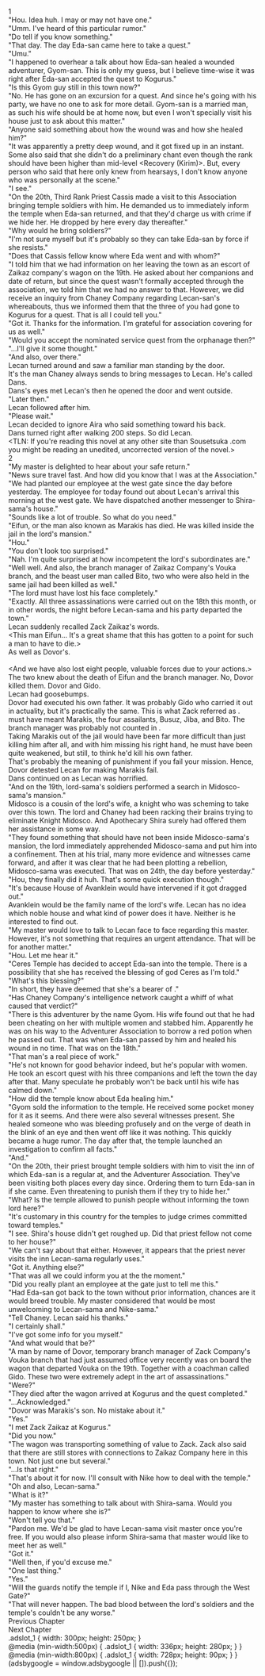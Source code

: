 1<br/>
"Hou. Idea huh. I may or may not have one."<br/>
"Umm. I've heard of this particular rumor."<br/>
"Do tell if you know something."<br/>
"That day. The day Eda-san came here to take a quest."<br/>
"Umu."<br/>
"I happened to overhear a talk about how Eda-san healed a wounded adventurer, Gyom-san. This is only my guess, but I believe time-wise it was right after Eda-san accepted the quest to Kogurus."<br/>
"Is this Gyom guy still in this town now?"<br/>
"No. He has gone on an excursion for a quest. And since he's going with his party, we have no one to ask for more detail. Gyom-san is a married man, as such his wife should be at home now, but even I won't specially visit his house just to ask about this matter."<br/>
"Anyone said something about how the wound was and how she healed him?"<br/>
"It was apparently a pretty deep wound, and it got fixed up in an instant. Some also said that she didn't do a preliminary chant even though the rank should have been higher than mid-level <Recovery (Kirim)>. But, every person who said that here only knew from hearsays, I don't know anyone who was personally at the scene."<br/>
"I see."<br/>
"On the 20th, Third Rank Priest Cassis made a visit to this Association bringing temple soldiers with him. He demanded us to immediately inform the temple when Eda-san returned, and that they'd charge us with crime if we hide her. He dropped by here every day thereafter."<br/>
"Why would he bring soldiers?"<br/>
"I'm not sure myself but it's probably so they can take Eda-san by force if she resists."<br/>
"Does that Cassis fellow know where Eda went and with whom?"<br/>
"I told him that we had information on her leaving the town as an escort of Zaikaz company's wagon on the 19th. He asked about her companions and date of return, but since the quest wasn't formally accepted through the association, we told him that we had no answer to that. However, we did receive an inquiry from Chaney Company regarding Lecan-san's whereabouts, thus we informed them that the three of you had gone to Kogurus for a quest. That is all I could tell you."<br/>
"Got it. Thanks for the information. I'm grateful for association covering for us as well."<br/>
"Would you accept the nominated service quest from the orphanage then?"<br/>
"...I'll give it some thought."<br/>
"And also, over there."<br/>
Lecan turned around and saw a familiar man standing by the door.<br/>
It's the man Chaney always sends to bring messages to Lecan. He's called Dans.<br/>
Dans's eyes met Lecan's then he opened the door and went outside.<br/>
"Later then."<br/>
Lecan followed after him.<br/>
"Please wait."<br/>
Lecan decided to ignore Aira who said something toward his back.<br/>
Dans turned right after walking 200 steps. So did Lecan.<br/>
<TLN: If you're reading this novel at any other site than Sousetsuka .com you might be reading an unedited, uncorrected version of the novel.><br/>
2<br/>
"My master is delighted to hear about your safe return."<br/>
"News sure travel fast. And how did you know that I was at the Association."<br/>
"We had planted our employee at the west gate since the day before yesterday. The employee for today found out about Lecan's arrival this morning at the west gate. We have dispatched another messenger to Shira-sama's house."<br/>
"Sounds like a lot of trouble. So what do you need."<br/>
"Eifun, or the man also known as Marakis has died. He was killed inside the jail in the lord's mansion."<br/>
"Hou."<br/>
"You don't look too surprised."<br/>
"Nah. I'm quite surprised at how incompetent the lord's subordinates are."<br/>
"Well well. And also, the branch manager of Zaikaz Company's Vouka branch, and the beast user man called Bito, two who were also held in the same jail had been killed as well."<br/>
"The lord must have lost his face completely."<br/>
"Exactly. All three assassinations were carried out on the 18th this month, or in other words, the night before Lecan-sama and his party departed the town."<br/>
Lecan suddenly recalled Zack Zaikaz's words.<br/>
<This man Eifun... It's a great shame that this has gotten to a point for such a man to have to die.><br/>
As well as Dovor's.<br/>
<Vouka Branch Manager died because of you.><br/>
<And we have also lost eight people, valuable forces due to your actions.><br/>
The two knew about the death of Eifun and the branch manager. No, Dovor killed them. Dovor and Gido.<br/>
Lecan had goosebumps.<br/>
Dovor had executed his own father. It was probably Gido who carried it out in actuality, but it's practically the same. This is what Zack referred as <Settle things>.<br/>
<Eight valuable forces> must have meant Marakis, the four assailants, Busuz, Jiba, and Bito. The branch manager was probably not counted in <Forces>.<br/>
Taking Marakis out of the jail would have been far more difficult than just killing him after all, and with him missing his right hand, he must have been quite weakened, but still, to think he'd kill his own father.<br/>
That's probably the meaning of punishment if you fail your mission. Hence, Dovor detested Lecan for making Marakis fail.<br/>
Dans continued on as Lecan was horrified.<br/>
"And on the 19th, lord-sama's soldiers performed a search in Midosco-sama's mansion."<br/>
Midosco is a cousin of the lord's wife, a knight who was scheming to take over this town. The lord and Chaney had been racking their brains trying to eliminate Knight Midosco. And Apothecary Shira surely had offered them her assistance in some way.<br/>
"They found something that should have not been inside Midosco-sama's mansion, the lord immediately apprehended Midosco-sama and put him into a confinement. Then at his trial, many more evidence and witnesses came forward, and after it was clear that he had been plotting a rebellion, Midosco-sama was executed. That was on 24th, the day before yesterday."<br/>
"Hou, they finally did it huh. That's some quick execution though."<br/>
"It's because House of Avanklein would have intervened if it got dragged out."<br/>
Avanklein would be the family name of the lord's wife. Lecan has no idea which noble house and what kind of power does it have. Neither is he interested to find out.<br/>
"My master would love to talk to Lecan face to face regarding this master. However, it's not something that requires an urgent attendance. That will be for another matter."<br/>
"Hou. Let me hear it."<br/>
"Ceres Temple has decided to accept Eda-san into the temple. There is a possibility that she has received the blessing of god Ceres as I'm told."<br/>
"What's this blessing?"<br/>
"In short, they have deemed that she's a bearer of <Recovery>."<br/>
"Has Chaney Company's intelligence network caught a whiff of what caused that verdict?"<br/>
"There is this adventurer by the name Gyom. His wife found out that he had been cheating on her with multiple women and stabbed him. Apparently he was on his way to the Adventurer Association to borrow a red potion when he passed out. That was when Eda-san passed by him and healed his wound in no time. That was on the 18th."<br/>
"That man's a real piece of work."<br/>
"He's not known for good behavior indeed, but he's popular with women. He took an escort quest with his three companions and left the town the day after that. Many speculate he probably won't be back until his wife has calmed down."<br/>
"How did the temple know about Eda healing him."<br/>
"Gyom sold the information to the temple. He received some pocket money for it as it seems. And there were also several witnesses present. She healed someone who was bleeding profusely and on the verge of death in the blink of an eye and then went off like it was nothing. This quickly became a huge rumor. The day after that, the temple launched an investigation to confirm all facts."<br/>
"And."<br/>
"On the 20th, their priest brought temple soldiers with him to visit the inn of which Eda-san is a regular at, and the Adventurer Association. They've been visiting both places every day since. Ordering them to turn Eda-san in if she came. Even threatening to punish them if they try to hide her."<br/>
"What? Is the temple allowed to punish people without informing the town lord here?"<br/>
"It's customary in this country for the temples to judge crimes committed toward temples."<br/>
"I see. Shira's house didn't get roughed up. Did that priest fellow not come to her house?"<br/>
"We can't say about that either. However, it appears that the priest never visits the inn Lecan-sama regularly uses."<br/>
"Got it. Anything else?"<br/>
"That was all we could inform you at the the moment."<br/>
"Did you really plant an employee at the gate just to tell me this."<br/>
"Had Eda-san got back to the town without prior information, chances are it would breed trouble. My master considered that would be most unwelcoming to Lecan-sama and Nike-sama."<br/>
"Tell Chaney. Lecan said his thanks."<br/>
"I certainly shall."<br/>
"I've got some info for you myself."<br/>
"And what would that be?"<br/>
"A man by name of Dovor, temporary branch manager of Zack Company's Vouka branch that had just assumed office very recently was on board the wagon that departed Vouka on the 19th. Together with a coachman called Gido. These two were extremely adept in the art of assassinations."<br/>
"Were?"<br/>
"They died after the wagon arrived at Kogurus and the quest completed."<br/>
"...Acknowledged."<br/>
"Dovor was Marakis's son. No mistake about it."<br/>
"Yes."<br/>
"I met Zack Zaikaz at Kogurus."<br/>
"Did you now."<br/>
"The wagon was transporting something of value to Zack. Zack also said that there are still stores with connections to Zaikaz Company here in this town. Not just one but several."<br/>
"...Is that right."<br/>
"That's about it for now. I'll consult with Nike how to deal with the temple."<br/>
"Oh and also, Lecan-sama."<br/>
"What is it?"<br/>
"My master has something to talk about with Shira-sama. Would you happen to know where she is?"<br/>
"Won't tell you that."<br/>
"Pardon me. We'd be glad to have Lecan-sama visit master once you're free. If you would also please inform Shira-sama that master would like to meet her as well."<br/>
"Got it."<br/>
"Well then, if you'd excuse me."<br/>
"One last thing."<br/>
"Yes."<br/>
"Will the guards notify the temple if I, Nike and Eda pass through the West Gate?"<br/>
"That will never happen. The bad blood between the lord's soldiers and the temple's couldn't be any worse."<br/>
Previous Chapter<br/>
Next Chapter <br/>
.adslot_1 { width: 300px; height: 250px; }<br/>
@media (min-width:500px) { .adslot_1 { width: 336px; height: 280px; } }<br/>
@media (min-width:800px) { .adslot_1 { width: 728px; height: 90px; } }<br/>
(adsbygoogle = window.adsbygoogle || []).push({});<br/>
